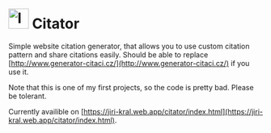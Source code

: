 # <img src="https://jiri-kral.web.app/citator/favicon.png" alt="logo" height="40px"/> Citator
Simple website citation generator, that allows you to use custom citation pattern and share citations easily. Should be able to replace [http://www.generator-citaci.cz/](http://www.generator-citaci.cz/) if you use it.

Note that this is one of my first projects, so the code is pretty bad. Please be tolerant.

Currently availible on [https://jiri-kral.web.app/citator/index.html](https://jiri-kral.web.app/citator/index.html).
